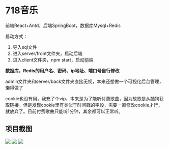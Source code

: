 # 718音乐

前端React+Antd，后端SpringBoot，数据库Mysql+Redis

启动方式：
1. 导入sql文件
2. 进入server/front文件夹，启动后端
3. 进入client文件夹，npm start，启动前端

**数据库，Redis的用户名、密码、ip地址、端口号自行修改**


admin文件夹和server/back文件夹直接无视，本来还想做一个可视化后台管理，懒得做了

cookie也没有用，我充了个vip，本来是为了能听付费歌曲，因为放歌是从酷狗获取链接。但是发现cookie里有类似于时间戳的字段，需要一直修改cookie才行，就放弃了。目前付费歌曲只能听1分钟，其余都可以正常听。

## 项目截图
![](718截图1.png)
![](718截图2.png)
![](718截图3.png)
